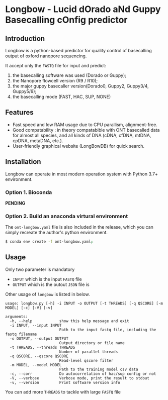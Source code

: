 # Longbow - Lucid dOrado aNd Guppy Basecalling cOnfig predictor

## Introduction
Longbow is a python-based predictor for quality control of basecalling output of oxford nanopore sequencing.

It accept only the `FASTQ` file for input and predict:
1. the basecalling software was used (Dorado or Guppy);
2. the Nanopore flowcell version (R9 / R10);
3. the major guppy basecaller version(Dorado0, Guppy2, Guppy3/4, Guppy5/6);
4. the basecalling mode (FAST, HAC, SUP, NONE)


## Features
- Fast speed and low RAM usage due to CPU parallism, alignment-free.
- Good compatability : in theory compatabible with ONT basecalled data for almost all species, and all kinds of DNA (cDNA, cfDNA, mtDNA, cpDNA, metaDNA, etc.).
- User-friendly graphical website (LongBowDB) for quick search.


## Installation
Longbow can operate in most modern operation system with Python 3.7+ environment. 
### Option 1. Bioconda
__PENDING__


### Option 2. Build an anaconda virtural environment
The `ont-longbow.yaml` file is also included in the release, which you can simply recreate the author's python environment.
```bash
$ conda env create -f ont-longbow.yaml;
```



## Usage
Only two parameter is mandatory 
- `INPUT` which is the input `FASTQ` file
- `OUTPUT` which is the outout `JSON` file is


Other usage of `longbow` is listed in below. 
```
usage: longbow.py [-h] -i INPUT -o OUTPUT [-t THREADS] [-q QSCORE] [-m MODEL] [-c] [-V] [-v]

arguments:
  -h, --help            show this help message and exit
  -i INPUT, --input INPUT
                        Path to the input fastq file, including the fastq filename
  -o OUTPUT, --output OUTPUT
                        Output directory or file name
  -t THREADS, --threads THREADS
                        Number of parallel threads
  -q QSCORE, --qscore QSCORE
                        Read-level qscore filter
  -m MODEL, --model MODEL
                        Path to the training model csv data
  -c, --corr            Do autocorrelation of hac/sup config or not
  -V, --verbose         Verbose mode, print the result to stdout
  -v, --version         Print software version info
```
You can add more `THREADS` to tackle with large `FASTQ` file

